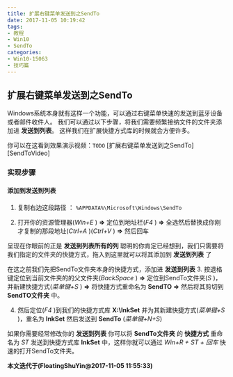 ```yaml
---
title: 扩展右键菜单发送到之SendTo
date: 2017-11-05 10:19:42
tags:
- 教程
- Win10
- SendTo
categories:
- Win10-15063
- 技巧篇
---
```

## 扩展右键菜单发送到之SendTo
Windows系统本身就有这样一个功能，可以通过右键菜单快速的发送到蓝牙设备或者邮件收件人。
我们可以通过以下步骤，将我们需要频繁接纳文件的文件夹添加进 **发送到列表**。
这样我们在扩展快捷方式库的时候就会方便许多。

你可以在这看到效果演示视频：`TODO`
[扩展右键菜单发送到之SendTo][SendToVideo]
<!-- more -->
### 实现步骤

#### 添加到发送到列表

1. 复制右边这段路径 ： `%APPDATA%\Microsoft\Windows\SendTo`

2. 打开你的资源管理器(*Win+E* ) **=>** 定位到地址栏(*F4* ) **=>** 全选然后替换成你刚才复制的那段地址(*Ctrl+A* )(*Ctrl+V* )  **=>** 然后回车

呈现在你眼前的正是 **发送到列表所有的列** 聪明的你肯定已经想到，我们只需要将我们指定的文件夹的快捷方式，拖入到这里就可以将其添加到 **发送到列表** 了

在这之前我们先把SendTo文件夹本身的快捷方式，添加进 **发送到列表**
3. 按退格键定位到当前文件夹的的父文件夹(*BackSpace* ) **=>** 定位到SendTo文件夹(*S* )，并新建快捷方式(*菜单键+S* )  **=>** 将快捷方式重命名为 **SendTO** **=>** 然后将其剪切到 **SendTO文件夹** 中。

4. 然后定位(*F4* )到我们的快捷方式库 **X:\lnkSet** 并为其新建快捷方式(*菜单键+S* )，重名为 **lnkSet** 然后发送到 **SendTo** (*菜单键+N+S*)

如果你需要经常修改你的 **发送到列表** 你可以将 **SendTo文件夹** 的 **快捷方式** 重命名为 *ST* 发送到快捷方式库 **lnkSet** 中，这样你就可以通过 *Win+R + ST + 回车* 快速的打开SendTo文件夹。

**本文迭代于(FloatingShuYin@2017-11-05 11:55:33)**
